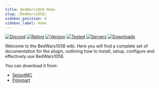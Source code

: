 ```yaml
---
title: BedWars1058 Home
slug: /BedWars1058/
sidebar_position: 0
sidebar_label: Home
---
```


[![Discord](https://img.shields.io/discord/201345265821679617/)](https://discord.gg/XdJfN2X/)
[![Rating](https://img.shields.io/spiget/stars/97320/)](https://www.spigotmc.org/resources/97320/)
[![Version](https://img.shields.io/spiget/version/97320/)](https://www.spigotmc.org/resources/97320/)
[![Tested](https://img.shields.io/spiget/tested-versions/97320/)](https://www.spigotmc.org/resources/97320/)
[![Servers](https://img.shields.io/bstats/servers/1885/)](https://bstats.org/plugin/bukkit/BedWars1058/)
[![Downloads](https://img.shields.io/polymart/downloads/1152/)](https://polymart.org/resource/1152/)

Welcome to the BedWars1058 wiki. Here you will find a complete set of documentation for the plugin, outlining how to install, setup, configure and effectively use BedWars1058.

You can download it from: 
* [SpigotMC](https://www.spigotmc.org/resources/97320/)
* [Polymart](https://polymart.org/resource/1152/)
